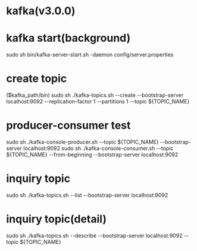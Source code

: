 # kafka(v3.0.0) 

# kafka start(background)
sudo sh bin/kafka-server-start.sh -daemon config/server.properties 

# create topic
($kafka_path/bin)
sudo sh ./kafka-topics.sh --create --bootstrap-server localhost:9092 --replication-factor 1 --partitions 1 --topic ${TOPIC_NAME}

# producer-consumer test
sudo sh ./kafka-console-producer.sh --topic ${TOPIC_NAME} --bootstrap-server localhost:9092
sudo sh ./kafka-console-consumer.sh --topic ${TOPIC_NAME} --from-beginning --bootstrap-server localhost:9092

# inquiry topic
sudo sh ./kafka-topics.sh --list --bootstrap-server localhost:9092

# inquiry topic(detail)
sudo sh ./kafka-topics.sh --describe --bootstrap-server localhost:9092 --topic ${TOPIC_NAME}
